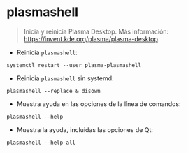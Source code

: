 # plasmashell

> Inicia y reinicia Plasma Desktop.
> Más información: <https://invent.kde.org/plasma/plasma-desktop>.

- Reinicia `plasmashell`:

`systemctl restart --user plasma-plasmashell`

- Reinicia `plasmashell` sin systemd:

`plasmashell --replace & disown`

- Muestra ayuda en las opciones de la línea de comandos:

`plasmashell --help`

- Muestra la ayuda, incluidas las opciones de Qt:

`plasmashell --help-all`
